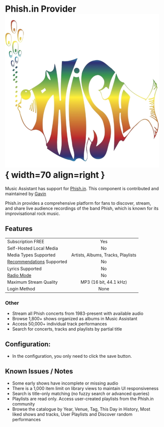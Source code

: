 # Phish.in Provider ![Preview image](../assets/icons/phish-logo.png){ width=70 align=right }

Music Assistant has support for [Phish.in](https://phish.in/). This component is contributed and maintained by [Gavin](https://github.com/ozgav)

Phish.in provides a comprehensive platform for fans to discover, stream, and share live audience recordings of the band Phish, which is known for its improvisational rock music.

## Features

|           |                     |
|:-----------------------|:---------------------:|
| Subscription FREE | Yes |
| Self-Hosted Local Media | No |
| Media Types Supported | Artists, Albums, Tracks, Playlists |
| [Recommendations](../ui.md#view-home) Supported | No |
| Lyrics Supported | No |
| [Radio Mode](../ui.md#track-menu) | No |
| Maximum Stream Quality | MP3 (16 bit, 44.1 kHz) |
| Login Method | None |

### Other

- Stream all Phish concerts from 1983-present with available audio
- Browse 1,800+ shows organized as albums in Music Assistant
- Access 50,000+ individual track performances
- Search for concerts, tracks and playlists by partial title

## Configuration:
- In the configuration, you only need to click the save button.

## Known Issues / Notes

- Some early shows have incomplete or missing audio
- There is a 1,000 item limit on library views to maintain UI responsiveness
- Search is title-only matching (no fuzzy search or advanced queries)
- Playlists are read only. Access user-created playlists from the Phish.in community
- Browse the catalogue by Year, Venue, Tag, This Day in History, Most liked shows and tracks, User Playlists and Discover random performances
